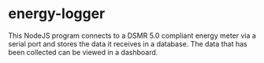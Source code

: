 # energy-logger

This NodeJS program connects to a DSMR 5.0 compliant energy meter via a serial port and stores the data it receives in a database.
The data that has been collected can be viewed in a dashboard.
